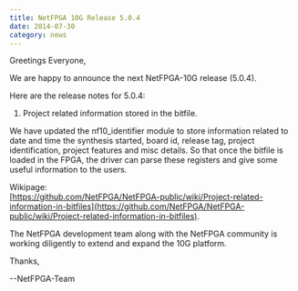 ```yaml
---
title: NetFPGA 10G Release 5.0.4
date: 2014-07-30
category: news
---
```


Greetings Everyone,

We are happy to announce the next NetFPGA-10G release (5.0.4).

Here are the release notes for 5.0.4:

1. Project related information stored in the bitfile.

We have updated the nf10_identifier module to store information related to date and time the synthesis started, board id, release tag, project identification, project features and misc details. So that once the bitfile is loaded in the FPGA, the driver can parse these registers and give some useful information to the users.

Wikipage: <br> [https://github.com/NetFPGA/NetFPGA-public/wiki/Project-related-information-in-bitfiles](https://github.com/NetFPGA/NetFPGA-public/wiki/Project-related-information-in-bitfiles).

The NetFPGA development team along with the NetFPGA community is working diligently to extend and expand the 10G platform.

Thanks,

--NetFPGA-Team
